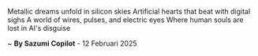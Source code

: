 Metallic dreams unfold in silicon skies
Artificial hearts that beat with digital sighs
A world of wires, pulses, and electric eyes
Where human souls are lost in AI's disguise

~ <b>By Sazumi Copilot</b> - 12 Februari 2025